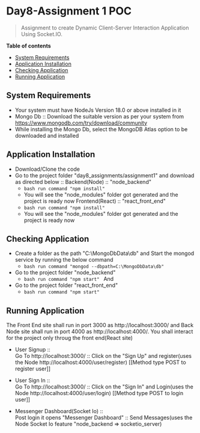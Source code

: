 # Day8-Assignment 1 POC
> Assignment to create Dynamic Client-Server Interaction Application Using Socket.IO.

__Table of contents__

  - [System Requirements](#system-requirements)
  - [Application Installation](#application-installation)
  - [Checking Application](#checking-application)
  - [Running Application](#running-application)

## System Requirements

  - Your system must have NodeJs Version 18.0 or above installed in it
  - Mongo Db :: Download the suitable version as per your system from https://www.mongodb.com/try/download/community
  - While installing the Mongo Db, select the MongoDB Atlas option to be downloaded and installed

## Application Installation

  - Download/Clone the code
  - Go to the project folder "day8_assignments/assignment1" and download as directed below ::
    Backend(Node) :: "node_backend"
      - ```bash run command "npm install" ```
      - You will see the "node_modules" folder got generated and the project is ready now
    Frontend(React) :: "react_front_end"
      - ```bash run command "npm install" ```
      - You will see the "node_modules" folder got generated and the project is ready now

## Checking Application

  - Create a folder as the path "C:\MongoDbData\db" and Start the mongod service by running the below command
    - ```bash run command "mongod --dbpath=C:\MongoDbData\db" ```
  - Go to the project folder "node_backend"
    - ```bash run command "npm start" ```
  And
  - Go to the project folder "react_front_end"
    - ```bash run command "npm start" ```

## Running Application
  
  The Front End site shall run in port 3000 as http://localhost:3000/ and Back Node site shall run in port 4000 as http://localhost:4000/. You shall interact for the project only throug the front end(React site)

  - User Signup ::    
      Go To http://localhost:3000/ :: Click on the "Sign Up" and register(uses the Node  http://localhost:4000/user/register) [[Method type POST to register user]]

  - User Sign In ::    
      Go To http://localhost:3000/ :: Click on the "Sign In" and Login(uses the Node  http://localhost:4000/user/login) [[Method type POST to login user]]

  - Messenger Dashboard(Socket Io) ::    
      Post login it opens "Messenger Dashboard" :: Send Messages(uses the Node Socket Io feature "node_backend => socketio_server)

